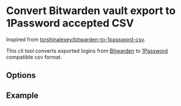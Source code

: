 # Convert Bitwarden vault export to 1Password accepted CSV

Inspired from [torshinalexey/bitwarden-to-1password-csv](https://github.com/torshinalexey/bitwarden-to-1password-csv).

This cli tool converts exported logins from [Bitwarden](https://bitwarden.com) to [1Password](https://1password.com)
compatible csv format.

## Options

## Example

```bash
```
